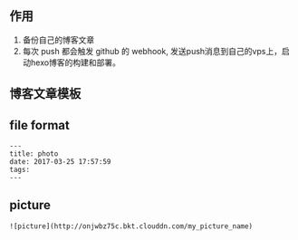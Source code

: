 
## 作用

1. 备份自己的博客文章
2. 每次 push 都会触发 github 的 webhook, 发送push消息到自己的vps上，启动hexo博客的构建和部署。

## 博客文章模板

## file format

```
---
title: photo
date: 2017-03-25 17:57:59
tags:
---
```

## picture
```
![picture](http://onjwbz75c.bkt.clouddn.com/my_picture_name)
```